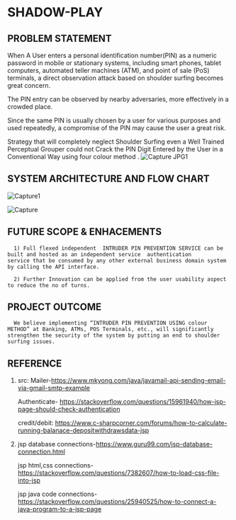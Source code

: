 # SHADOW-PLAY
## PROBLEM STATEMENT
When A User enters a personal identification number(PIN) as a numeric password in mobile or stationary systems, including smart phones, tablet computers, automated teller machines (ATM), and point of sale (PoS) terminals, a direct observation attack based on shoulder surfing becomes great concern.



The PIN entry can be observed by nearby adversaries, more effectively in a crowded place.


Since the same PIN is usually chosen by a user for various purposes and used repeatedly, a compromise of the PIN may cause the user a great risk.


Strategy that will completely neglect Shoulder Surfing even a Well Trained Perceptual Grouper could not Crack the PIN Digit Entered by the User in a Conventional Way using four colour method .
![Capture JPG1](https://user-images.githubusercontent.com/54446756/66694591-934b8c80-ecd2-11e9-8c2a-472ecfbd0d6e.JPG)

## SYSTEM ARCHITECTURE AND FLOW CHART
![Capture1](https://user-images.githubusercontent.com/54446756/66696244-da904800-ece7-11e9-9965-fe3b030b249f.JPG)

![Capture](https://user-images.githubusercontent.com/54446756/66694629-1cfb5a00-ecd3-11e9-821a-0c3269ab15fb.JPG)


## FUTURE SCOPE & ENHACEMENTS
      
      1) Full flexed independent  INTRUDER PIN PREVENTION SERVICE can be built and hosted as an independent service  authentication              service that be consumed by any other external business domain system  by calling the API interface.
      
      2) Further Innovation can be applied from the user usability aspect to reduce the no of turns.
      
      
## PROJECT OUTCOME
            
      We believe implementing “INTRUDER PIN PREVENTION USING colour METHOD” at Banking, ATMs, POS Terminals, etc., will significantly         strengthen the security of the system by putting an end to shoulder surfing issues.


## REFERENCE
  
  1) src:
      Mailer-https://www.mkyong.com/java/javamail-api-sending-email-via-gmail-smtp-example
      
      Authenticate- https://stackoverflow.com/questions/15961940/how-jsp-page-should-check-authentication
      
      credit/debit: https://www.c-sharpcorner.com/forums/how-to-calculate-running-balanace-depositwithdrawsdata-jsp
      
  2) jsp database connections-https://www.guru99.com/jsp-database-connection.html 
      
     jsp html,css connections-https://stackoverflow.com/questions/7382607/how-to-load-css-file-into-jsp
     
     jsp java code connections-https://stackoverflow.com/questions/25940525/how-to-connect-a-java-program-to-a-jsp-page
  
   
 
